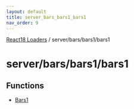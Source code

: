 ```yaml
---
layout: default
title: server_bars_bars1_bars1
nav_order: 9
---
```


[React18 Loaders](../modules.md) / server/bars/bars1/bars1

# server/bars/bars1/bars1

## Functions

- [Bars1](../functions/server_bars_bars1_bars1.Bars1.md)
